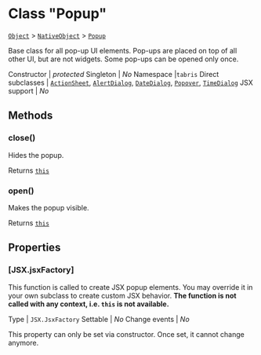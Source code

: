 ---
---
# Class "Popup"

<span style="white-space:nowrap;">[`Object`](https://developer.mozilla.org/en-US/docs/Web/JavaScript/Reference/Global_Objects/Object)</span> > <span style="white-space:nowrap;">[`NativeObject`](NativeObject.md)</span> > <span style="white-space:nowrap;">[`Popup`](Popup.md)</span>

Base class for all pop-up UI elements. Pop-ups are placed on top of all other UI, but are not widgets. Some pop-ups can be opened only once.


Constructor | *protected*
Singleton | *No*
Namespace |`tabris`
Direct subclasses | <span style="white-space:nowrap;">[`ActionSheet`](ActionSheet.md)</span>, <span style="white-space:nowrap;">[`AlertDialog`](AlertDialog.md)</span>, <span style="white-space:nowrap;">[`DateDialog`](DateDialog.md)</span>, <span style="white-space:nowrap;">[`Popover`](Popover.md)</span>, <span style="white-space:nowrap;">[`TimeDialog`](TimeDialog.md)</span>
JSX support | *No*


## Methods

### close()



Hides the popup.

Returns <span style="white-space:nowrap;">[`this`](#)</span>

### open()



Makes the popup visible.

Returns <span style="white-space:nowrap;">[`this`](#)</span>


## Properties

### [JSX.jsxFactory]


This function is called to create JSX popup elements. You may override it in your own subclass to create custom JSX behavior. **The function is not called with any context, i.e. `this` is not available.**

Type | <span style="white-space:nowrap;">`JSX.JsxFactory`</span>
Settable | *No*
Change events | *No*




This property can only be set via constructor. Once set, it cannot change anymore.



